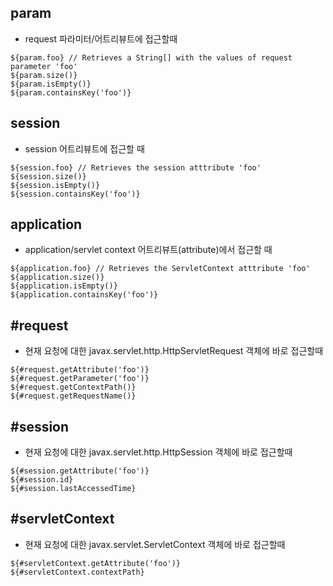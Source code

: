 ## param 

- request 파라미터/어트리뷰트에 접근할때

```
${param.foo} // Retrieves a String[] with the values of request parameter 'foo'
${param.size()}
${param.isEmpty()}
${param.containsKey('foo')}
```

## session 

- session 어트리뷰트에 접근할 때

```
${session.foo} // Retrieves the session atttribute 'foo'
${session.size()}
${session.isEmpty()}
${session.containsKey('foo')}
```

## application

- application/servlet context 어트리뷰트(attribute)에서 접근할 때

```
${application.foo} // Retrieves the ServletContext atttribute 'foo'
${application.size()}
${application.isEmpty()}
${application.containsKey('foo')}
```

## #request 

- 현재 요청에 대한 javax.servlet.http.HttpServletRequest  객체에 바로 접근할때 

```
${#request.getAttribute('foo')}
${#request.getParameter('foo')}
${#request.getContextPath()}
${#request.getRequestName()}
```

## #session

- 현재 요청에 대한 javax.servlet.http.HttpSession 객체에 바로 접근할때 

```
${#session.getAttribute('foo')}
${#session.id}
${#session.lastAccessedTime}
```

## #servletContext

- 현재 요청에 대한 javax.servlet.ServletContext 객체에 바로 접근할때

```
${#servletContext.getAttribute('foo')}
${#servletContext.contextPath}
```

